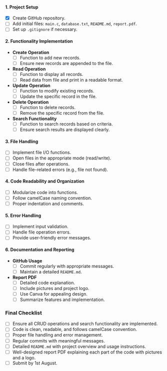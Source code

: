 #### 1. Project Setup
- [X] Create GitHub repository.
- [ ] Add initial files: `main.c`, `database.txt`, `README.md`, `report.pdf`.
- [ ] Set up `.gitignore` if necessary.

#### 2. Functionality Implementation
- **Create Operation**
  - [ ] Function to add new records.
  - [ ] Ensure new records are appended to the file.
- **Read Operation**
  - [ ] Function to display all records.
  - [ ] Read data from file and print in a readable format.
- **Update Operation**
  - [ ] Function to modify existing records.
  - [ ] Update the specific record in the file.
- **Delete Operation**
  - [ ] Function to delete records.
  - [ ] Remove the specific record from the file.
- **Search Functionality**
  - [ ] Function to search records based on criteria.
  - [ ] Ensure search results are displayed clearly.

#### 3. File Handling
- [ ] Implement file I/O functions.
- [ ] Open files in the appropriate mode (read/write).
- [ ] Close files after operations.
- [ ] Handle file-related errors (e.g., file not found).

#### 4. Code Readability and Organization
- [ ] Modularize code into functions.
- [ ] Follow camelCase naming convention.
- [ ] Proper indentation and comments.

#### 5. Error Handling
- [ ] Implement input validation.
- [ ] Handle file operation errors.
- [ ] Provide user-friendly error messages.

#### 6. Documentation and Reporting
- **GitHub Usage**
  - [ ] Commit regularly with appropriate messages.
  - [ ] Maintain a detailed `README.md`.
- **Report PDF**
  - [ ] Detailed code explanation.
  - [ ] Include pictures and project logo.
  - [ ] Use Canva for appealing design.
  - [ ] Summarize features and implementation.

### Final Checklist
- [ ] Ensure all CRUD operations and search functionality are implemented.
- [ ] Code is clean, readable, and follows camelCase convention.
- [ ] Proper file handling and error management.
- [ ] Regular commits with meaningful messages.
- [ ] Detailed `README.md` with project overview and usage instructions.
- [ ] Well-designed report PDF explaining each part of the code with pictures and a logo.
- [ ] Submit by 1st August.
